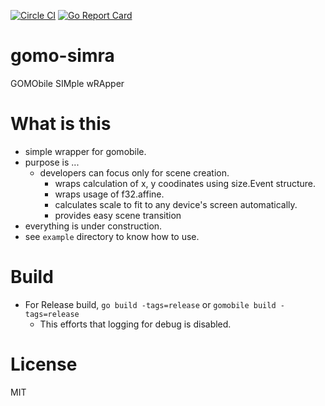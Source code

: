 [![Circle CI](https://circleci.com/gh/pankona/gomo-simra/tree/master.svg?style=svg)](https://circleci.com/gh/pankona/gomo-simra/tree/master)
[![Go Report Card](https://goreportcard.com/badge/github.com/pankona/gomo-simra)](https://goreportcard.com/report/github.com/pankona/gomo-simra)

# gomo-simra

GOMObile SIMple wRApper

# What is this

* simple wrapper for gomobile.
* purpose is ...
  * developers can focus only for scene creation.
    * wraps calculation of x, y coodinates using size.Event structure. 
    * wraps usage of f32.affine.
    * calculates scale to fit to any device's screen automatically.
    * provides easy scene transition
* everything is under construction.
* see `example` directory to know how to use.

# Build

* For Release build, `go build -tags=release` or `gomobile build -tags=release`
  * This efforts that logging for debug is disabled.

# License

MIT
